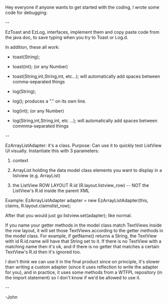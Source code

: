 Hey everyone if anyone wants to get started with the coding, I wrote some code for debugging:

--

EzToast and EzLog, interfaces, implement them and copy paste code from the java doc, to save typing when you
try to Toast or Log.d.

In addition, these all work:

- toast(String);
- toast(int); (or any Number)
- toast(String,int,String,int, etc...); will automatically add spaces between comma-separated things

- log(String);
- log(); produces a "." on its own line.
- log(int); (or any Number)
- log(String,int,String,int, etc ...); will automatically add spaces between commma-separated things

--

EzArrayListAdapter: it's a class. Purpose: Can use it to quickly test ListView UI visually.
Instantiate this with 3 parameters:

1. context

2. ArrayList holding the data model class elements you want to display in a listview (e.g. ArrayList<ClaimModel>)

3. the ListView ROW LAYOUT R.id (R.layout.listview_row) -- NOT the ListView's R.id inside the parent XML

Example:
EzArrayListAdapter adapter = new EzArrayListAdapter(this, claims, R.layout.claimslist_row);

After that you would just go listview.set(adapter); like normal.

If you name your getter methods in the model class match TextViews inside the row layout, it will set those TextViews according to the getter methods in the model class. For example, if getName() returns a String, the TextView with id R.id.name will have that String set to it. If there is no TextView with a matching name then it's ok, and if there is no getter that matches a certain TextView's R.id then it's ignored too.

I don't think we can use it in the final product since on principle, it's slower than writing a custom adapter (since it uses reflection to write the adapter for you), and in practice, it uses some methods from a WTFPL repository (in the import statement) so I don't know if we'd be allowed to use it.

--

-John
